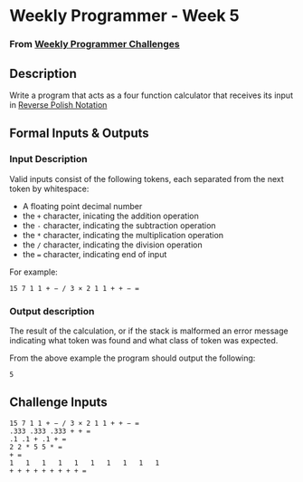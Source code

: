 # Weekly Programmer - Week 5

### From [Weekly Programmer Challenges](/weekly_programmer)

## Description

Write a program that acts as a four function calculator that receives its input in [Reverse Polish Notation](https://en.wikipedia.org/wiki/Reverse_Polish_notation)

## Formal Inputs & Outputs

### Input Description

Valid inputs consist of the following tokens, each separated from the next token by whitespace:

* A floating point decimal number
* the `+` character, inicating the addition operation
* the `-` character, indicating the subtraction operation
* the `*` character, indicating the multiplication operation
* the `/` character, indicating the division operation
* the `=` character, indicating end of input

For example:

```text
15 7 1 1 + − / 3 × 2 1 1 + + − =
```

### Output description

The result of the calculation, or if the stack is malformed an error message indicating what token was found and what class of token was expected.

From the above example the program should output the following:

```text
5
```

## Challenge Inputs

```text
15 7 1 1 + − / 3 × 2 1 1 + + − =
.333 .333 .333 + + =
.1 .1 + .1 + =
2 2 * 5 5 * =
+ =
1   1   1   1   1   1   1   1   1   1
+ + + + + + + + + =
```